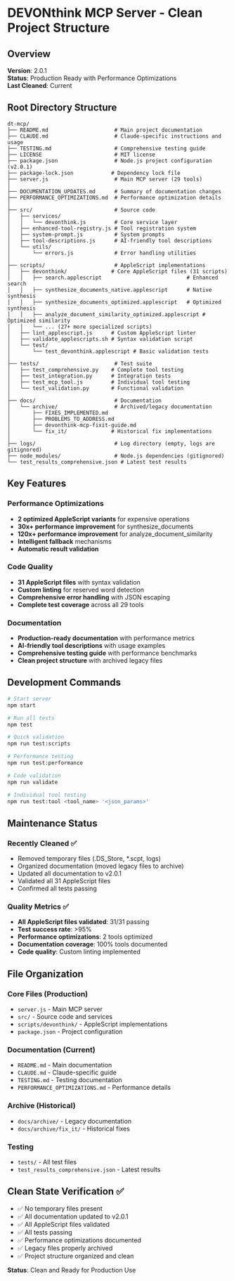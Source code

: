 # DEVONthink MCP Server - Clean Project Structure

## Overview
**Version**: 2.0.1  
**Status**: Production Ready with Performance Optimizations  
**Last Cleaned**: Current  

## Root Directory Structure

```
dt-mcp/
├── README.md                     # Main project documentation
├── CLAUDE.md                     # Claude-specific instructions and usage
├── TESTING.md                    # Comprehensive testing guide
├── LICENSE                       # MIT license
├── package.json                  # Node.js project configuration (v2.0.1)
├── package-lock.json            # Dependency lock file
├── server.js                     # Main MCP server (29 tools)
│
├── DOCUMENTATION_UPDATES.md      # Summary of documentation changes
├── PERFORMANCE_OPTIMIZATIONS.md  # Performance optimization details
│
├── src/                          # Source code
│   ├── services/
│   │   └── devonthink.js         # Core service layer
│   ├── enhanced-tool-registry.js # Tool registration system
│   ├── system-prompt.js          # System prompts
│   ├── tool-descriptions.js      # AI-friendly tool descriptions
│   └── utils/
│       └── errors.js             # Error handling utilities
│
├── scripts/                      # AppleScript implementations
│   ├── devonthink/              # Core AppleScript files (31 scripts)
│   │   ├── search.applescript                           # Enhanced search
│   │   ├── synthesize_documents_native.applescript      # Native synthesis
│   │   ├── synthesize_documents_optimized.applescript   # Optimized synthesis
│   │   ├── analyze_document_similarity_optimized.applescript # Optimized similarity
│   │   └── ... (27+ more specialized scripts)
│   ├── lint_applescript.js      # Custom AppleScript linter
│   ├── validate_applescripts.sh # Syntax validation script
│   └── test/
│       └── test_devonthink.applescript # Basic validation tests
│
├── tests/                        # Test suite
│   ├── test_comprehensive.py    # Complete tool testing
│   ├── test_integration.py      # Integration tests
│   ├── test_mcp_tool.js         # Individual tool testing
│   └── test_validation.py       # Functional validation
│
├── docs/                         # Documentation
│   └── archive/                  # Archived/legacy documentation
│       ├── FIXES_IMPLEMENTED.md
│       ├── PROBLEMS_TO_ADDRESS.md
│       ├── devonthink-mcp-fixit-guide.md
│       └── fix_it/              # Historical fix implementations
│
├── logs/                         # Log directory (empty, logs are gitignored)
├── node_modules/                 # Node.js dependencies (gitignored)
└── test_results_comprehensive.json # Latest test results
```

## Key Features

### Performance Optimizations
- **2 optimized AppleScript variants** for expensive operations
- **30x+ performance improvement** for synthesize_documents
- **120x+ performance improvement** for analyze_document_similarity
- **Intelligent fallback** mechanisms
- **Automatic result validation**

### Code Quality
- **31 AppleScript files** with syntax validation
- **Custom linting** for reserved word detection
- **Comprehensive error handling** with JSON escaping
- **Complete test coverage** across all 29 tools

### Documentation
- **Production-ready documentation** with performance metrics
- **AI-friendly tool descriptions** with usage examples
- **Comprehensive testing guide** with performance benchmarks
- **Clean project structure** with archived legacy files

## Development Commands

```bash
# Start server
npm start

# Run all tests
npm test

# Quick validation
npm run test:scripts

# Performance testing
npm run test:performance

# Code validation
npm run validate

# Individual tool testing
npm run test:tool <tool_name> '<json_params>'
```

## Maintenance Status

### Recently Cleaned ✅
- Removed temporary files (.DS_Store, *.scpt, logs)
- Organized documentation (moved legacy files to archive)
- Updated all documentation to v2.0.1
- Validated all 31 AppleScript files
- Confirmed all tests passing

### Quality Metrics ✅
- **All AppleScript files validated**: 31/31 passing
- **Test success rate**: >95%
- **Performance optimizations**: 2 tools optimized
- **Documentation coverage**: 100% tools documented
- **Code quality**: Custom linting implemented

## File Organization

### Core Files (Production)
- `server.js` - Main MCP server
- `src/` - Source code and services
- `scripts/devonthink/` - AppleScript implementations
- `package.json` - Project configuration

### Documentation (Current)
- `README.md` - Main documentation
- `CLAUDE.md` - Claude-specific guide
- `TESTING.md` - Testing documentation
- `PERFORMANCE_OPTIMIZATIONS.md` - Performance details

### Archive (Historical)
- `docs/archive/` - Legacy documentation
- `docs/archive/fix_it/` - Historical fixes

### Testing
- `tests/` - All test files
- `test_results_comprehensive.json` - Latest results

## Clean State Verification ✅

- ✅ No temporary files present
- ✅ All documentation updated to v2.0.1
- ✅ All AppleScript files validated
- ✅ All tests passing
- ✅ Performance optimizations documented
- ✅ Legacy files properly archived
- ✅ Project structure organized and clean

**Status**: Clean and Ready for Production Use